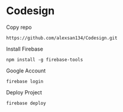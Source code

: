 # Codesign
Copy repo 

```
https://github.com/alexsan134/Codesign.git
```

Install Firebase

```
npm install -g firebase-tools
```

Google Account

```
firebase login
```

Deploy Project

```
firebase deploy 
```
